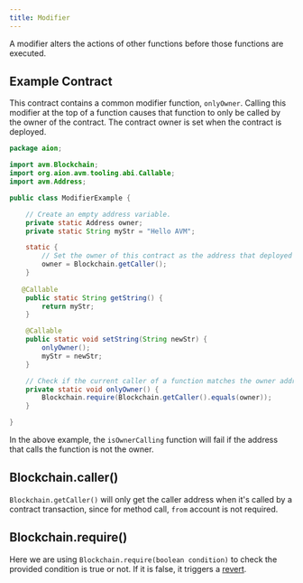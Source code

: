 ```yaml
---
title: Modifier
---
```


A modifier alters the actions of other functions before those functions are executed.

## Example Contract

This contract contains a common modifier function, `onlyOwner`. Calling this modifier at the top of a function causes that function to only be called by the owner of the contract. The contract owner is set when the contract is deployed.

```java
package aion;

import avm.Blockchain;
import org.aion.avm.tooling.abi.Callable;
import avm.Address;

public class ModifierExample {

    // Create an empty address variable.
    private static Address owner;
    private static String myStr = "Hello AVM";

    static {
        // Set the owner of this contract as the address that deployed it. This cannot be altered.
        owner = Blockchain.getCaller();
    }
  
   @Callable
    public static String getString() {
        return myStr;
    }

    @Callable
    public static void setString(String newStr) {
      	onlyOwner();
        myStr = newStr;
    }

    // Check if the current caller of a function matches the owner address.
    private static void onlyOwner() {
        Blockchain.require(Blockchain.getCaller().equals(owner));
    }

}
```

In the above example, the `isOwnerCalling` function will fail if the address that calls the function is not the owner.

## Blockchain.caller()

`Blockchain.getCaller()` will only get the caller address when it's called by a contract transaction, since for method call, `from` account is not required.

## Blockchain.require()

Here we are using `Blockchain.require(boolean condition)` to check the provided condition is true or not. If it is false, it triggers a [revert](https://avm-api.aion.network/avm/blockchain#revert%28%29).
